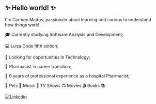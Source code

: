 ##  ✨ Hello world! ✨

I'm Carmen Mattos, passionate about learning and curious to understand how things work!


🎓 Currently studying Software Analysis and Development;

💻 Luiza Code fifth edition; 

🔎 Looking for opportunities in Technology;

💊 Pharmacist in career transition;

🏥 6 years of professional experience as a hospital Pharmacist;

💙 Pets 🐾 Music 🎵 TV Shows 📺 Movies 🎬 Books 📚



<!-- https://platform.linkedin.com/badges/js/profile.js -->

[![Linkedin](https://img.shields.io/badge/LinkedIn-0077B5?style=for-the-badge&logo=linkedin&logoColor=white)](https://br.linkedin.com/in/carmencmattos?trk=profile-badge)
